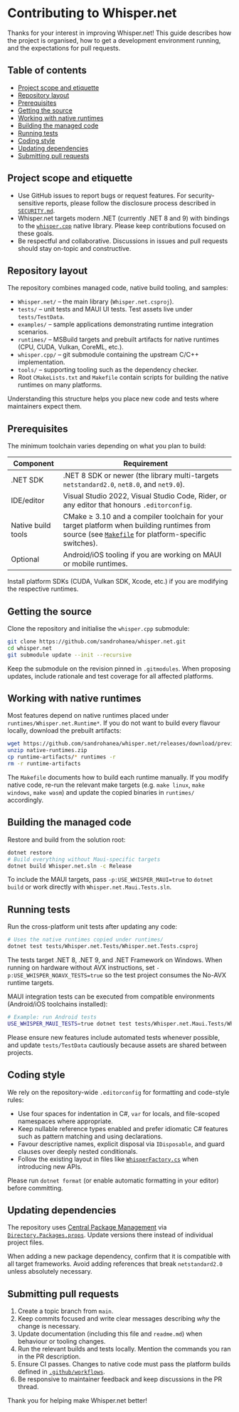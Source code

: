 # Contributing to Whisper.net

Thanks for your interest in improving Whisper.net! This guide describes how the project is organised, how to get a development environment running, and the expectations for pull requests.

## Table of contents
- [Project scope and etiquette](#project-scope-and-etiquette)
- [Repository layout](#repository-layout)
- [Prerequisites](#prerequisites)
- [Getting the source](#getting-the-source)
- [Working with native runtimes](#working-with-native-runtimes)
- [Building the managed code](#building-the-managed-code)
- [Running tests](#running-tests)
- [Coding style](#coding-style)
- [Updating dependencies](#updating-dependencies)
- [Submitting pull requests](#submitting-pull-requests)

## Project scope and etiquette
- Use GitHub issues to report bugs or request features. For security-sensitive reports, please follow the disclosure process described in [`SECURITY.md`](SECURITY.md).
- Whisper.net targets modern .NET (currently .NET 8 and 9) with bindings to the [`whisper.cpp`](https://github.com/ggerganov/whisper.cpp) native library. Please keep contributions focused on these goals.
- Be respectful and collaborative. Discussions in issues and pull requests should stay on-topic and constructive.

## Repository layout
The repository combines managed code, native build tooling, and samples:
- `Whisper.net/` – the main library (`Whisper.net.csproj`).
- `tests/` – unit tests and MAUI UI tests. Test assets live under `tests/TestData`.
- `examples/` – sample applications demonstrating runtime integration scenarios.
- `runtimes/` – MSBuild targets and prebuilt artifacts for native runtimes (CPU, CUDA, Vulkan, CoreML, etc.).
- `whisper.cpp/` – git submodule containing the upstream C/C++ implementation.
- `tools/` – supporting tooling such as the dependency checker.
- Root `CMakeLists.txt` and `Makefile` contain scripts for building the native runtimes on many platforms.

Understanding this structure helps you place new code and tests where maintainers expect them.

## Prerequisites
The minimum toolchain varies depending on what you plan to build:

| Component | Requirement |
|-----------|-------------|
| .NET SDK | .NET 8 SDK or newer (the library multi-targets `netstandard2.0`, `net8.0`, and `net9.0`). |
| IDE/editor | Visual Studio 2022, Visual Studio Code, Rider, or any editor that honours `.editorconfig`. |
| Native build tools | CMake ≥ 3.10 and a compiler toolchain for your target platform when building runtimes from source (see [`Makefile`](Makefile) for platform-specific switches). |
| Optional | Android/iOS tooling if you are working on MAUI or mobile runtimes. |

Install platform SDKs (CUDA, Vulkan SDK, Xcode, etc.) if you are modifying the respective runtimes.

## Getting the source
Clone the repository and initialise the `whisper.cpp` submodule:

```bash
git clone https://github.com/sandrohanea/whisper.net.git
cd whisper.net
git submodule update --init --recursive
```

Keep the submodule on the revision pinned in `.gitmodules`. When proposing updates, include rationale and test coverage for all affected platforms.

## Working with native runtimes
Most features depend on native runtimes placed under `runtimes/Whisper.net.Runtime*`. If you do not want to build every flavour locally, download the prebuilt artifacts:

```bash
wget https://github.com/sandrohanea/whisper.net/releases/download/preview-nativelibs-41fc9de/native-runtimes.zip
unzip native-runtimes.zip
cp runtime-artifacts/* runtimes -r
rm -r runtime-artifacts
```

The `Makefile` documents how to build each runtime manually. If you modify native code, re-run the relevant make targets (e.g. `make linux`, `make windows`, `make wasm`) and update the copied binaries in `runtimes/` accordingly.

## Building the managed code
Restore and build from the solution root:

```bash
dotnet restore
# Build everything without Maui-specific targets
dotnet build Whisper.net.sln -c Release
```

To include the MAUI targets, pass `-p:USE_WHISPER_MAUI=true` to `dotnet build` or work directly with `Whisper.net.Maui.Tests.sln`.

## Running tests
Run the cross-platform unit tests after updating any code:

```bash
# Uses the native runtimes copied under runtimes/
dotnet test tests/Whisper.net.Tests/Whisper.net.Tests.csproj
```

The tests target .NET 8, .NET 9, and .NET Framework on Windows. When running on hardware without AVX instructions, set `-p:USE_WHISPER_NOAVX_TESTS=true` so the test project consumes the No-AVX runtime targets.

MAUI integration tests can be executed from compatible environments (Android/iOS toolchains installed):

```bash
# Example: run Android tests
USE_WHISPER_MAUI_TESTS=true dotnet test tests/Whisper.net.Maui.Tests/Whisper.net.Maui.Tests.csproj -f net9.0-android
```

Please ensure new features include automated tests whenever possible, and update `tests/TestData` cautiously because assets are shared between projects.

## Coding style
We rely on the repository-wide `.editorconfig` for formatting and code-style rules:
- Use four spaces for indentation in C#, `var` for locals, and file-scoped namespaces where appropriate.
- Keep nullable reference types enabled and prefer idiomatic C# features such as pattern matching and using declarations.
- Favour descriptive names, explicit disposal via `IDisposable`, and guard clauses over deeply nested conditionals.
- Follow the existing layout in files like [`WhisperFactory.cs`](Whisper.net/WhisperFactory.cs) when introducing new APIs.

Please run `dotnet format` (or enable automatic formatting in your editor) before committing.

## Updating dependencies
The repository uses [Central Package Management](https://learn.microsoft.com/nuget/consume-packages/Central-Package-Management) via [`Directory.Packages.props`](Directory.Packages.props). Update versions there instead of individual project files.

When adding a new package dependency, confirm that it is compatible with all target frameworks. Avoid adding references that break `netstandard2.0` unless absolutely necessary.

## Submitting pull requests
1. Create a topic branch from `main`.
2. Keep commits focused and write clear messages describing *why* the change is necessary.
3. Update documentation (including this file and `readme.md`) when behaviour or tooling changes.
4. Run the relevant builds and tests locally. Mention the commands you ran in the PR description.
5. Ensure CI passes. Changes to native code must pass the platform builds defined in [`.github/workflows`](.github/workflows/).
6. Be responsive to maintainer feedback and keep discussions in the PR thread.

Thank you for helping make Whisper.net better!

